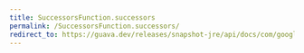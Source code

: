 ```yaml
---
title: SuccessorsFunction.successors
permalink: /SuccessorsFunction.successors/
redirect_to: https://guava.dev/releases/snapshot-jre/api/docs/com/google/common/graph/SuccessorsFunction.html#successors-N-
---
```

